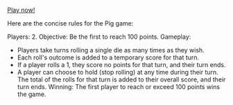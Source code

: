 <a href = 'https://itisthepiggame.netlify.app'> Play now! </a> 

Here are the concise rules for the Pig game:

Players: 2.
Objective: Be the first to reach 100 points.
Gameplay:
- Players take turns rolling a single die as many times as they wish.
- Each roll's outcome is added to a temporary score for that turn.
- If a player rolls a 1, they score no points for that turn, and their turn ends.
- A player can choose to hold (stop rolling) at any time during their turn. The total of the rolls for that turn is added to their overall score, and their turn ends.
Winning: The first player to reach or exceed 100 points wins the game.
